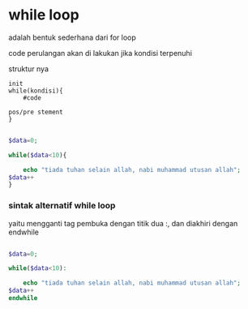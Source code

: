 # while loop

adalah bentuk sederhana dari for loop 

code perulangan akan di lakukan jika kondisi terpenuhi


struktur nya
```
init
while(kondisi){
    #code

pos/pre stement
}
```

```php

$data=0;

while($data<10){

    echo "tiada tuhan selain allah, nabi muhammad utusan allah";
$data++
}

```

### sintak alternatif while loop

yaitu mengganti tag pembuka dengan titik dua :, dan diakhiri dengan endwhile
```php

$data=0;

while($data<10):

    echo "tiada tuhan selain allah, nabi muhammad utusan allah";
$data++
endwhile

```